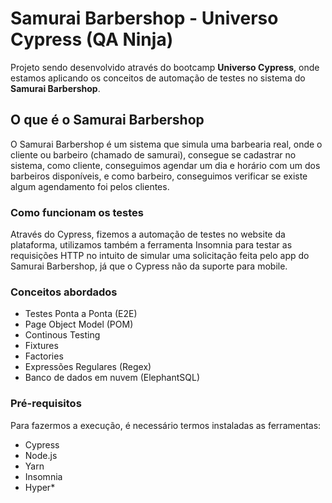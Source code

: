 # Samurai Barbershop - Universo Cypress (QA Ninja) 

Projeto sendo desenvolvido através do bootcamp **Universo Cypress**, onde estamos aplicando os conceitos de automação de testes no sistema do **Samurai Barbershop**.

## O que é o Samurai Barbershop

O Samurai Barbershop é um sistema que simula uma barbearia real, onde o cliente ou barbeiro (chamado de samurai), consegue se cadastrar no sistema, como cliente, conseguimos agendar um dia e horário com um dos barbeiros disponíveis, e como barbeiro, conseguimos verificar se existe algum agendamento foi pelos clientes.

### Como funcionam os testes

Através do Cypress, fizemos a automação de testes no website da plataforma, utilizamos também a ferramenta Insomnia para testar as requisições HTTP no intuito de simular uma solicitação feita pelo app do Samurai Barbershop, já que o Cypress não da suporte para mobile.

### Conceitos abordados

- Testes Ponta a Ponta (E2E)
- Page Object Model (POM)
- Continous Testing
- Fixtures
- Factories
- Expressões Regulares (Regex)
- Banco de dados em nuvem (ElephantSQL)

### Pré-requisitos

Para fazermos a execução, é necessário termos instaladas as ferramentas:

- Cypress
- Node.js
- Yarn
- Insomnia
- Hyper*
